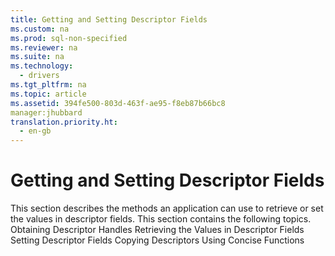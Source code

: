 ```yaml
---
title: Getting and Setting Descriptor Fields
ms.custom: na
ms.prod: sql-non-specified
ms.reviewer: na
ms.suite: na
ms.technology: 
  - drivers
ms.tgt_pltfrm: na
ms.topic: article
ms.assetid: 394fe500-803d-463f-ae95-f8eb87b66bc8
manager:jhubbard
translation.priority.ht: 
  - en-gb
---
```

# Getting and Setting Descriptor Fields
<?xml version="1.0" encoding="utf-8"?>
<developerConceptualDocument xmlns="http://ddue.schemas.microsoft.com/authoring/2003/5" xmlns:xlink="http://www.w3.org/1999/xlink" xmlns:xsi="http://www.w3.org/2001/XMLSchema-instance" xsi:schemaLocation="http://ddue.schemas.microsoft.com/authoring/2003/5 http://dduestorage.blob.core.windows.net/ddueschema/developer.xsd">
  <introduction>
    <para>This section describes the methods an application can use to retrieve or set the values in descriptor fields.</para>
    <para>This section contains the following topics.  </para>
    <list class="bullet">
      <listItem>
        <para>             <legacyLink xlink:href="936f983f-c7e9-43f3-97ea-dd4b1bbf4654">Obtaining Descriptor Handles</legacyLink>           </para>
      </listItem>
      <listItem>
        <para>             <legacyLink xlink:href="c05b180f-c2b0-437b-8d1c-ce7f4da93287">Retrieving the Values in Descriptor Fields</legacyLink>           </para>
      </listItem>
      <listItem>
        <para>             <legacyLink xlink:href="d735dc64-370f-48ab-a59f-6cef9bc4e1e8">Setting Descriptor Fields</legacyLink>           </para>
      </listItem>
      <listItem>
        <para>             <legacyLink xlink:href="949a860d-6579-4218-882e-8c061688dd87">Copying Descriptors</legacyLink>           </para>
      </listItem>
      <listItem>
        <para>             <legacyLink xlink:href="31ac070f-8c59-4fd5-bd5a-466bb27dbca0">Using Concise Functions</legacyLink>           </para>
      </listItem>
    </list>
  </introduction>
  <relatedTopics />
</developerConceptualDocument>